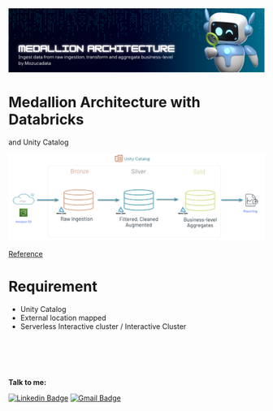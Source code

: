 <img src="https://github.com/mousastech/medallion/blob/fd1da67c7e3e3829e0ea84fc51c6c79a02e408da/imgs/Medallion.png?raw=true">

# Medallion Architecture with Databricks
and Unity Catalog

<img src="https://github.com/mousastech/medallion/blob/92d8750f657288477d48ba7e07ac8c8340d49cf3/imgs/architecture.png?raw=true">

[Reference](https://www.databricks.com/glossary/medallion-architecture)


# Requirement 

- Unity Catalog
- External location mapped 
- Serverless Interactive cluster / Interactive Cluster 

<br>

<br><br>

<b>Talk to me:</b>

[![Linkedin Badge](https://img.shields.io/badge/-Moises-blue?style=flat-square&logo=Linkedin&logoColor=white&link=https://www.linkedin.com/in/rochamoises/)](https://www.linkedin.com/in/rochamoises/) 
[![Gmail Badge](https://img.shields.io/badge/-mousas.rocha@gmail.com-c14438?style=flat-square&logo=Gmail&logoColor=white&link=mailto:mousas.rocha@gmail.com)](mailto:mousas.rocha@gmail.com)